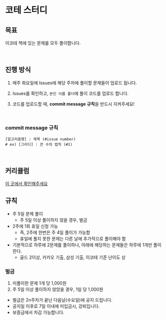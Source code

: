 # 코테 스터디

## 목표
이코테 책에 있는 문제를 모두 풀이합니다.

<br>

## 진행 방식
1. 매주 화요일에 Issues에 해당 주차에 풀이할 문제들이 업로드 됩니다.
  
2. Issues를 확인하고, `본인 이름 폴더`에 풀이 코드를 업로드 합니다.

3. 코드를 업로드할 때, **commit message 규칙**을 반드시 지켜주세요!

<br>

### commit message 규칙
```git
[알고리즘명] : 제목 (#issue number)
# ex) [그리디] : 큰 수의 법칙 (#1)
```

<br>

## 커리큘럼
[이 곳에서 확인해주세요](https://fuschia-club-c72.notion.site/3c2fe5f8e17c423f967029cb7cdc2784?v=df614129b7bc40869c0c10770bb707f9&pvs=4)

## 규칙
- 주 5일 문제 풀이
  - 주 5일 이상 풀이하지 않을 경우, 벌금
- 2주에 1회 휴일 신청 가능
  - 즉, 2주에 한번은 주 4일 풀이가 가능함
  - 휴일에 풀지 못한 문제는 다른 날에 추가적으로 풀이해야 함
- 기본적으로 하루에 2문제를 풀이하나, 아래에 해당하는 문제들은 하루에 1개만 풀이한다.
  - 골드 2이상, 카카오 기출, 삼성 기출, 이코테 기준 난이도 상
 
### 벌금
1. 미풀이한 문제 1개 당 1,000원
2. 주 5일 이상 풀이하지 않았을 경우, 1일 당 1,000원
- 벌금은 2n주차가 끝난 다음날(수요일)에 공지 드립니다.
- 공지일 이후로 7일 이내에 미입금시, 강퇴입니다.
- 보증금에서 차감 가능합니다.

